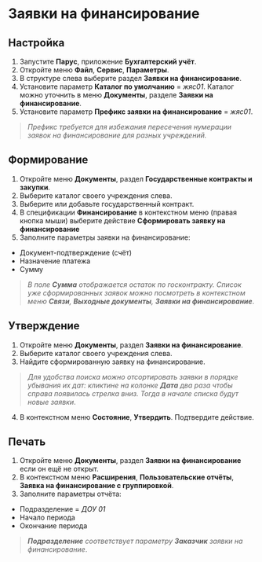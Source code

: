 # Заявки на финансирование

## Настройка

1. Запустите **Парус**, приложение **Бухгалтерский учёт**.
2. Откройте меню **Файл**, **Сервис**, **Параметры**.
3. В структуре слева выберите раздел **Заявки на финансирование**.
4. Установите параметр **Каталог по умолчанию** = _жяс01_. Каталог можно уточнить в меню **Документы**, разделе **Заявки на финансирование**.
5. Установите параметр **Префикс заявки на финансирование** = _жяс01_.

> _Префикс требуется для избежания пересечения нумерации заявок на финансирование для разных учреждений._

## Формирование

1. Откройте меню **Документы**, раздел **Государственные контракты и закупки**.
2. Выберите каталог своего учреждения слева.
3. Выберите или добавьте государственный контракт.
4. В спецификации **Финансирование** в контекстном меню (правая кнопка мыши) выберите действие **Сформировать заявку на финансирование**
5. Заполните параметры заявки на финансирование:
* Документ-подтверждение (счёт)
* Назначение платежа
* Сумму

> _В поле **Сумма** отображается остаток по госконтракту. Список уже сформированных заявок можно посмотреть в контекстном меню **Связи**, **Выходные документы**, **Заявки на финансирование**_.

## Утверждение

1. Откройте меню **Документы**, раздел **Заявки на финансирование**.
2. Выберите каталог своего учреждения слева.
3. Найдите сформированную заявку на финансирование.

> _Для удобства поиска можно отсортировать заявки в порядке убывания их дат: кликтине на колонке **Дата** два раза чтобы справа появилась стрелка вниз. Тогда в начале списка будут новые заявки_. 

4. В контекстном меню **Состояние**, **Утвердить**. Подтвердите действие.

## Печать

1. Откройте меню **Документы**, раздел **Заявки на финансирование** если он ещё не открыт.
2. В контекстном меню **Расширения**, **Пользовательские отчёты**, **Заявка на финансирование с группировкой**.
3. Заполните параметры отчёта:
* Подразделение = _ДОУ 01_
* Начало периода
* Окончание периода

> _**Подразделение** соответствует параметру **Заказчик** заявки на финансирование_.